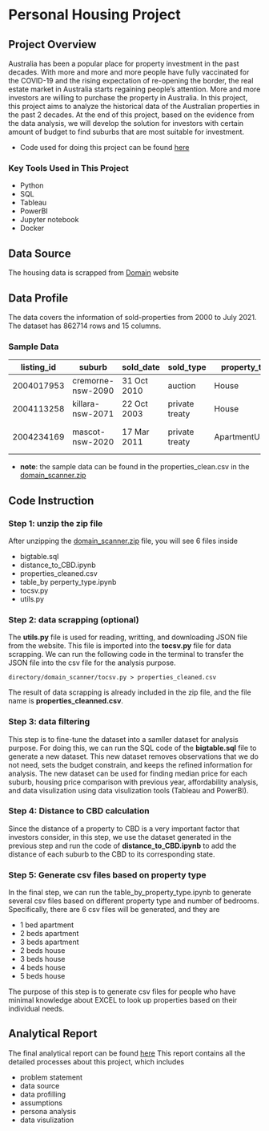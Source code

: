 # Personal Housing Project
## Project Overview
Australia has been a popular place for property investment in the past decades. With more and more and more people have fully vaccinated for the COVID-19 and the rising expectation of re-opening the border, the real estate market in Australia starts regaining people’s attention. More and more investors are willing to purchase the property in Australia. In this project, this project aims to analyze the historical data of the Australian properties in the past 2 decades. At the end of this project, based on the evidence from the data analysis, we will develop the solution for investors with certain amount of budget to find suburbs that are most suitable for investment. 

* Code used for doing this project can be found [here](https://github.com/GuoshuaiWang/housing_project/tree/master)

### Key Tools Used in This Project
* Python
* SQL
* Tableau
* PowerBI
* Jupyter notebook
* Docker

## Data Source

The housing data is scrapped from [Domain](https://www.domain.com.au/?mode=sold) website

## Data Profile

The data covers the information of sold-properties from 2000 to July 2021. The dataset has 862714 rows and 15 columns.

### Sample Data

| listing_id | suburb      | sold_date    | sold_type | property_type | is_rural      | price           | beds | baths | parking | land_size | address_lat | address_lng   | address_street       | rn       | 
|----------|-------------|---------------|----------|-------|-----------------|----------------|----------------------|----------------|-----------|------------|---------------|--------|-----------|-----------|
| 2004017953    | cremorne-nsw-2090 | 31 Oct 2010 | auction     |  House  | 1.0 | 1250000 | 3.0 | 15.0        | 2.0  | 85.0 | -33.8208771       | 151.231964         | 88 Macpherson St  | 1 |
| 2004113258    | killara-nsw-2071 | 22 Oct 2003 | private treaty     |  House  | 1.0 | 1445000 | 4.0 | 2.0  | 2.0  | 562.0 | -37.84444       | 145.120941         | 153 Station Street  | 1 |
| 2004234169    | mascot-nsw-2020 | 17 Mar 2011 | private treaty     |  ApartmentUnitFlat  | 1.0 | 445000 | 1.0 | 1.0        | 1.0  | | -33.9207039       | 151.189316        | 42/635 Gardeners Road  | 1 |

* **note**: the sample data can be found in the properties_clean.csv in the [domain_scanner.zip](https://github.com/GuoshuaiWang/housing_project/blob/main/domain_screener.zip)

## Code Instruction
### Step 1: unzip the zip file
After unzipping the [domain_scanner.zip](https://github.com/GuoshuaiWang/housing_project/blob/main/domain_screener.zip) file, you will see 6 files inside
* bigtable.sql
* distance_to_CBD.ipynb
* properties_cleaned.csv
* table_by perperty_type.ipynb
* tocsv.py
* utils.py

### Step 2: data scrapping (optional)
The **utils.py** file is used for reading, writting, and downloading JSON file from the website. This file is imported into the **tocsv.py** file for data scrapping. We can run the following code in the terminal to transfer the JSON file into the csv file for the analysis purpose.
```
directory/domain_scanner/tocsv.py > properties_cleaned.csv
```
The result of data scrapping is already included in the zip file, and the file name is **properties_cleanned.csv**.

### Step 3: data filtering
This step is to fine-tune the dataset into a samller dataset for analysis purpose. For doing this, we can run the SQL code of the **bigtable.sql** file to generate a new dataset. This new dataset removes observations that we do not need, sets the budget constrain, and  keeps the refined information for analysis. The new dataset can be used for finding median price for each suburb, housing price comparison with previous year, affordability analysis, and data visulization using data visulization tools (Tableau and PowerBI). 

### Step 4: Distance to CBD calculation
Since the distance of a property to CBD is a very important factor that investors consider, in this step, we use the dataset generated in the previous step and run the code of **distance_to_CBD.ipynb** to add the distance of each suburb to the CBD to its corresponding state. 

### Step 5: Generate csv files based on property type
In the final step, we can run the table_by_property_type.ipynb to generate several csv files based on different property type and number of bedrooms. Specifically, there are 6 csv files will be generated, and they are
* 1 bed apartment
* 2 beds apartment
* 3 beds apartment
* 2 beds house
* 3 beds house
* 4 beds house
* 5 beds house

The purpose of this step is to generate csv files for people who have minimal knowledge about EXCEL to look up properties based on their individual needs.

## Analytical Report
The final analytical report can be found [here](https://raw.githubusercontent.com/GuoshuaiWang/housing_project/main/2021-11-18-Project.pdf)
This report contains all the detailed processes about this project, which includes 
* problem statement
* data source
* data profilling
* assumptions 
* persona analysis
* data visulization
